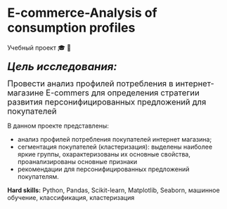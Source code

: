 # E-commerce-Analysis of consumption profiles
Учебный проект &#127891; &#128722; 

<font size = 5> ***Цель исследования:*** </font>

<font size = 4> Провести анализ профилей потребления в интернет-магазине E-commers для определения стратегии развития персонифицированных предложений для покупателей </font>

В данном проекте представлены: 
* анализ профилей потребления покупателей интернет магазина;
* сегментация покупателей (кластеризация): выделены наиболее яркие группы, охарактеризованы их основные свойства, проанализированы основные признаки
* рекомендации для персонифицированных предложений покупателям.

**Hard skills:** Python, Pandas, Scikit-learn, Matplotlib, Seaborn, машинное обучение, классификация, кластеризация



